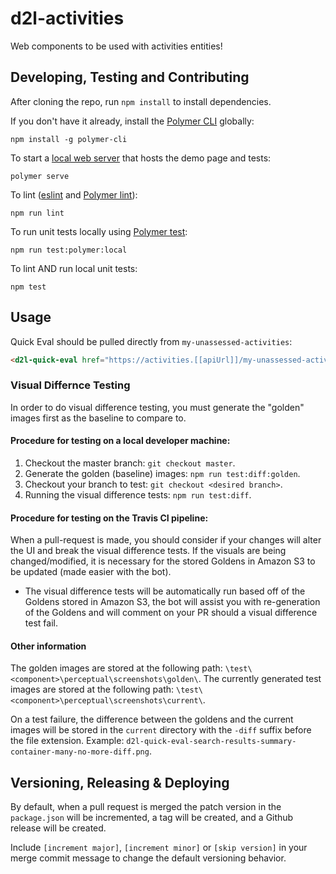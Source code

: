 # d2l-activities

Web components to be used with activities entities!

## Developing, Testing and Contributing

After cloning the repo, run `npm install` to install dependencies.

If you don't have it already, install the [Polymer CLI](https://www.polymer-project.org/3.0/docs/tools/polymer-cli) globally:

```shell
npm install -g polymer-cli
```

To start a [local web server](https://www.polymer-project.org/3.0/docs/tools/polymer-cli-commands#serve) that hosts the demo page and tests:

```shell
polymer serve
```

To lint ([eslint](http://eslint.org/) and [Polymer lint](https://www.polymer-project.org/3.0/docs/tools/polymer-cli-commands#lint)):

```shell
npm run lint
```

To run unit tests locally using [Polymer test](https://www.polymer-project.org/3.0/docs/tools/polymer-cli-commands#tests):

```shell
npm run test:polymer:local
```

To lint AND run local unit tests:

```shell
npm test
```

## Usage

Quick Eval should be pulled directly from `my-unassessed-activities`:

```html
<d2l-quick-eval href="https://activities.[[apiUrl]]/my-unassessed-activities" token="token"></d2l-quick-eval>
```

[ci-url]: https://travis-ci.org/BrightspaceUI/activities
[ci-image]: https://travis-ci.org/BrightspaceUI/activities.svg?branch=master

### Visual Differnce Testing

In order to do visual difference testing, you must generate the "golden" images first as the baseline to compare to.

#### Procedure for testing on a local developer machine:

1. Checkout the master branch: `git checkout master`.
2. Generate the golden (baseline) images: `npm run test:diff:golden`.
3. Checkout your branch to test: `git checkout <desired branch>`.
4. Running the visual difference tests: `npm run test:diff`.

#### Procedure for testing on the Travis CI pipeline:

When a pull-request is made, you should consider if your changes will alter the UI and break the visual difference tests.
If the visuals are being changed/modified, it is necessary for the stored Goldens in Amazon S3 to be updated (made easier with the bot).

* The visual difference tests will be automatically run based off of the Goldens stored in Amazon S3, the bot will assist you with re-generation of the Goldens and will comment on your PR should a visual difference test fail.

#### Other information

The golden images are stored at the following path: `\test\<component>\perceptual\screenshots\golden\`.
The currently generated test images are stored at the following path: `\test\<component>\perceptual\screenshots\current\`.

On a test failure, the difference between the goldens and the current images will be stored in the `current` directory with the `-diff` suffix before the file extension. Example: `d2l-quick-eval-search-results-summary-container-many-no-more-diff.png`.

## Versioning, Releasing & Deploying

 By default, when a pull request is merged the patch version in the `package.json` will be incremented, a tag will be created, and a Github release will be created.

 Include `[increment major]`, `[increment minor]` or `[skip version]` in your merge commit message to change the default versioning behavior.
